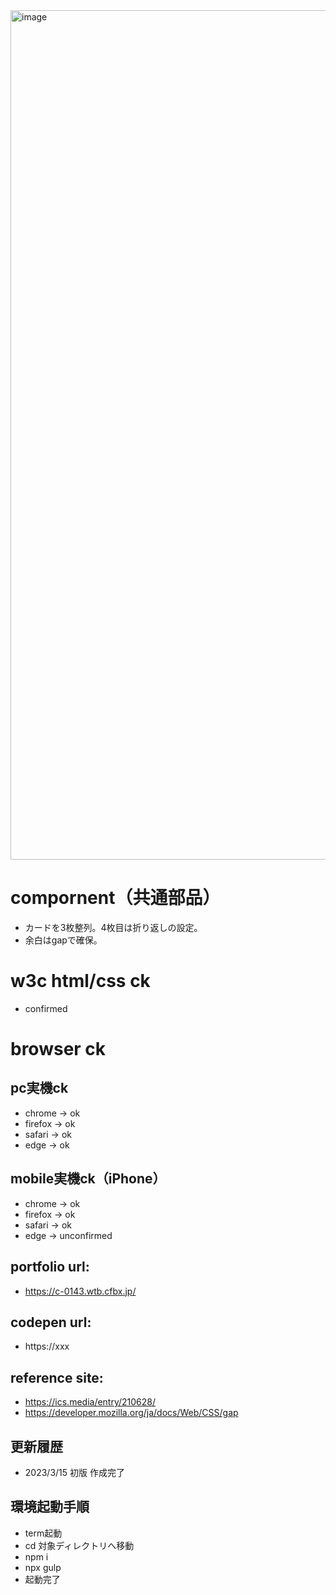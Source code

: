 <img width="1359" alt="image" src="https://user-images.githubusercontent.com/99580997/225158662-33fe3a4f-b785-4335-89ac-b8d1920e39ec.png">

# compornent（共通部品）
- カードを3枚整列。4枚目は折り返しの設定。
- 余白はgapで確保。

# w3c html/css ck
- confirmed

# browser ck
## pc実機ck
- chrome → ok
- firefox → ok
- safari → ok
- edge → ok
## mobile実機ck（iPhone）
- chrome → ok
- firefox → ok
- safari → ok
- edge → unconfirmed

## portfolio url:

- https://c-0143.wtb.cfbx.jp/

## codepen url:
- https://xxx

## reference site:
- https://ics.media/entry/210628/
- https://developer.mozilla.org/ja/docs/Web/CSS/gap

## 更新履歴

- 2023/3/15 初版 作成完了

## 環境起動手順
- term起動
- cd 対象ディレクトリへ移動
- npm i
- npx gulp
- 起動完了
